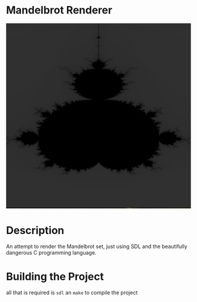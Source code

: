 # Mandelbrot Renderer

![example image](./images/example2.png)

# Description

An attempt to render the Mandelbrot set, just using SDL and the beautifully dangerous C programming language.

# Building the Project

all that is required is `sdl` an `make` to compile the project
